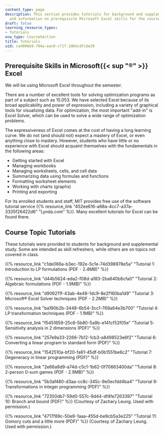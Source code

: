 ```yaml
---
content_type: page
description: This section provides tutorials for background and supplemental study,
  and information on prerequisite Microsoft Excel skills for the course.
draft: false
learning_resource_types:
- Tutorials
ocw_type: CourseSection
title: Tutorials
uid: ca4006b9-794a-eac0-c71f-2d64cdfcbe29
---
```

## Prerequisite Skills in Microsoft{{< sup "®" >}} Excel

We will be using Microsoft Excel throughout the semester.

There are a number of excellent tools for solving optimization programs as part of a subject such as 15.053. We have selected Excel because of its broad applicability and power of expression, including a variety of graphical tools for visualizing data. For optimization, the most important "add-in" is Excel Solver, which can be used to solve a wide range of optimization problems.

The expressiveness of Excel comes at the cost of having a long learning curve. We do not (and should not) expect a mastery of Excel, or even anything close to mastery. However, students who have little or no experience with Excel should acquaint themselves with the fundamentals in the following areas:

- Getting started with Excel
- Managing workbooks
- Managing worksheets, cells, and cell data
- Summarizing data using formulas and functions
- Formatting worksheet elements
- Working with charts (graphs)
- Printing and exporting

For its enrolled students and staff, MIT provides free use of the software tutorial service {{% resource_link "452ee616-a68a-4cc7-a37a-3335f26422d6" "Lynda.com" %}}. Many excellent tutorials for Excel can be found there.

## Course Topic Tutorials

These tutorials were provided to students for background and supplemental study. Some are intended as skill refreshers, while others are on topics not covered in class.

{{% resource_link "c1de066a-b3ec-192e-5c1e-74d398978e5a" "Tutorial 1: Introduction to LP formulations (PDF - 2.4MB)" %}}

{{% resource_link "d44b5624-eda2-f08d-a183-2ba640b6cfa0" "Tutorial 2: Algebraic formulations (PDF - 1.9MB)" %}}

{{% resource_link "d906211f-43ab-4e48-1dc9-8e2f160ba1d9" "Tutorial 3: Microsoft® Excel Solver techniques (PDF - 2.2MB)" %}}

{{% resource_link "ba190b2b-3448-6b54-3cc1-769a64e3b700" "Tutorial 4: LP transformation techniques (PDF - 1.1MB)" %}}

{{% resource_link "f5451659-25c6-5b80-5a9b-e141cf52f05e" "Tutorial 5: Sensitivity analysis in 2 dimensions (PDF)" %}}

{{% resource_link "257e9a33-2266-7b12-1cb3-a8498523e6f2" "Tutorial 6: Converting a linear program to standard form (PDF)" %}}

{{% resource_link "1542510a-bf20-fa61-45df-b0b1551be6c2" "Tutorial 7: Degeneracy in linear programming (PDF)" %}}

{{% resource_link "2e66a9d9-a74d-c5c1-1b62-0f70663400da" "Tutorial 8: 2-person 0-sum games (PDF - 2.9MB)" %}}

{{% resource_link "5b3af480-d3aa-cc8c-345c-9e0ecfdd4ba4" "Tutorial 9: Transformations in integer programming (PDF)" %}}

{{% resource_link "72350db7-59d0-557c-9d44-df4fe7263397" "Tutorial 10: Branch and bound (PDF)" %}} (Courtesy of Zachary Leung. Used with permission.)

{{% resource_link "4717f89c-50e9-1aaa-455d-be9cb5a3e225" "Tutorial 11: Gomory cuts and a little more (PDF)" %}} (Courtesy of Zachary Leung. Used with permission.)